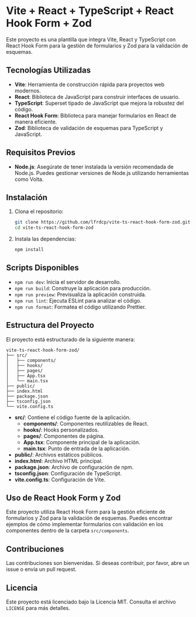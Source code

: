 # Vite + React + TypeScript + React Hook Form + Zod

Este proyecto es una plantilla que integra Vite, React y TypeScript con React Hook Form para la gestión de formularios y Zod para la validación de esquemas.

## Tecnologías Utilizadas

- **Vite**: Herramienta de construcción rápida para proyectos web modernos.
- **React**: Biblioteca de JavaScript para construir interfaces de usuario.
- **TypeScript**: Superset tipado de JavaScript que mejora la robustez del código.
- **React Hook Form**: Biblioteca para manejar formularios en React de manera eficiente.
- **Zod**: Biblioteca de validación de esquemas para TypeScript y JavaScript.

## Requisitos Previos

- **Node.js**: Asegúrate de tener instalada la versión recomendada de Node.js. Puedes gestionar versiones de Node.js utilizando herramientas como Volta.

## Instalación

1. Clona el repositorio:

   ```bash
   git clone https://github.com/lfrdcp/vite-ts-react-hook-form-zod.git
   cd vite-ts-react-hook-form-zod
   ```

2. Instala las dependencias:

   ```bash
   npm install
   ```

## Scripts Disponibles

- `npm run dev`: Inicia el servidor de desarrollo.
- `npm run build`: Construye la aplicación para producción.
- `npm run preview`: Previsualiza la aplicación construida.
- `npm run lint`: Ejecuta ESLint para analizar el código.
- `npm run format`: Formatea el código utilizando Prettier.

## Estructura del Proyecto

El proyecto está estructurado de la siguiente manera:

```
vite-ts-react-hook-form-zod/
├── src/
│   ├── components/
│   ├── hooks/
│   ├── pages/
│   ├── App.tsx
│   └── main.tsx
├── public/
├── index.html
├── package.json
├── tsconfig.json
└── vite.config.ts
```

- **src/**: Contiene el código fuente de la aplicación.
  - **components/**: Componentes reutilizables de React.
  - **hooks/**: Hooks personalizados.
  - **pages/**: Componentes de página.
  - **App.tsx**: Componente principal de la aplicación.
  - **main.tsx**: Punto de entrada de la aplicación.
- **public/**: Archivos estáticos públicos.
- **index.html**: Archivo HTML principal.
- **package.json**: Archivo de configuración de npm.
- **tsconfig.json**: Configuración de TypeScript.
- **vite.config.ts**: Configuración de Vite.

## Uso de React Hook Form y Zod

Este proyecto utiliza React Hook Form para la gestión eficiente de formularios y Zod para la validación de esquemas. Puedes encontrar ejemplos de cómo implementar formularios con validación en los componentes dentro de la carpeta `src/components`.

## Contribuciones

Las contribuciones son bienvenidas. Si deseas contribuir, por favor, abre un issue o envía un pull request.

## Licencia

Este proyecto está licenciado bajo la Licencia MIT. Consulta el archivo `LICENSE` para más detalles.
